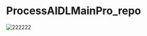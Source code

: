 # ProcessAIDLMainPro_repo
![222222](https://user-images.githubusercontent.com/126849378/230324059-2bae7b6d-1aa7-49a5-a860-9b333c038de1.png)
